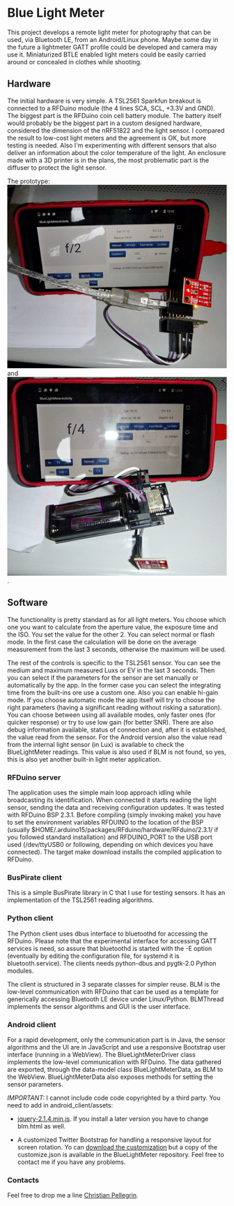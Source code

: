 
# Blue Light Meter

This project develops a remote light meter for photography that can be
used, via Bluetooth LE, from an Android/Linux phone. Maybe some day in
the future a lightmeter GATT profile could be developed and camera may
use it. Miniaturized BTLE enabled light meters could be easily carried
around or concealed in clothes while shooting.

## Hardware

The initial hardware is very simple. A TSL2561 Sparkfun breakout is
connected to a RFDuino module (the 4 lines SCA, SCL, +3.3V and
GND). The biggest part is the RFDuino coin cell battery module. The
battery itself would probably be the biggest part in a custom designed
hardware, considered the dimension of the nRF51822 and the light
sensor. I compared the result to low-cost light meters and the
agreement is OK, but more testing is needed. Also I'm experimenting
with different sensors that also deliver an information about the
color temperature of the light. An enclosure made with a 3D printer is
in the plans, the most problematic part is the diffuser to protect the
light sensor.

The prototype: ![BlueLightMeter](pics/blm1.jpg "BlueLightMeter prototype") 
and ![BlueLightMeter2](pics/blm2.jpg "BlueLightMeter prototype").

## Software

The functionality is pretty standard as for all light meters. You
choose which one you want to calculate from the aperture value, the
exposure time and the ISO. You set the value for the other 2. You can
select normal or flash mode. In the first case the calculation will be
done on the average measurement from the last 3 seconds, otherwise the
maximum will be used.

The rest of the controls is specific to the TSL2561 sensor. You can
see the medium and maximum measured Luxs or EV in the last 3
seconds. Then you can select if the parameters for the sensor are set
manually or automatically by the app. In the former case you can
select the integrating time from the built-ins ore use a custom
one. Also you can enable hi-gain mode. If you choose automatic mode
the app itself will try to choose the right parameters (having a
significant reading without risking a saturation). You can choose
between using all available modes, only faster ones (for quicker
response) or try to use low gain (for better SNR). There are also
debug information available, status of connection and, after it is
established, the value read from the sensor. For the Android version
also the value read from the internal light sensor (in Lux) is
available to check the BlueLightMeter readings. This value is also
used if BLM is not found, so yes, this is also yet another built-in
light meter application.

### RFDuino server

The application uses the simple main loop approach idling while
broadcasting its identification. When connected it starts reading the
light sensor, sending the data and receiving configuration updates. It
was tested with RFDuino BSP 2.3.1. Before compiling (simply invoking
make) you have to set the environment variables RFDUINO to the
location of the BSP (usually
$HOME/.arduino15/packages/RFduino/hardware/RFduino/2.3.1/ if you
followed standard installation) and RFDUINO_PORT to the USB port used
(/dev/ttyUSB0 or following, depending on which devices you have
connected). The target make download installs the compiled application
to RFDuino.

### BusPirate client

This is a simple BusPirate library in C that I use for testing
sensors. It has an implementation of the TSL2561 reading algorithms.

### Python client

The Python client uses dbus interface to bluetoothd for accessing the
RFDuino. Please note that the experimental interface for accessing
GATT services is need, so assure that bluetoothd is started with the
-E option (eventually by editing the configuration file, for systemd
it is bluetooth.service). The clients needs python-dbus and pygtk-2.0
Python modules.

The client is structured in 3 separate classes for simpler reuse. BLM
is the low-level communication with RFDuino that can be used as a
template for generically accessing Bluetooth LE device under
Linux/Python. BLMThread implements the sensor algorithms and GUI is
the user interface.

### Android client

For a rapid development, only the communication part is in Java, the
sensor algorithms and the UI are in JavaScript and use a responsive
Bootstrap user interface (running in a WebView). The
BlueLightMeterDriver class implements the low-level communication with
RFDuino. The data gathered are exported, through the data-model class
BlueLightMeterData, as BLM to the WebView. BlueLightMeterData also
exposes methods for setting the sensor parameters.

_IMPORTANT:_ I cannot include code code copyrighted by a third
party. You need to add in android_client/assets:

* [jquery-2.1.4.min.js](http://code.jquery.com/jquery-2.1.4.min.js). If
  you install a later version you have to change blm.html as well.
  
* A customized Twitter Bootstrap for handling a responsive layout for
  screen rotation. Yo can
  [download the customization](http://getbootstrap.com/customize/?id=7ec6a072d729e9efc692)
  but a copy of the customize.json is available in the BlueLightMeter
  repository. Feel free to contact me if you have any problems.
  

### Contacts

Feel free to drop me a line
[Christian Pellegrin](mailto:chripell@gmail.com).





